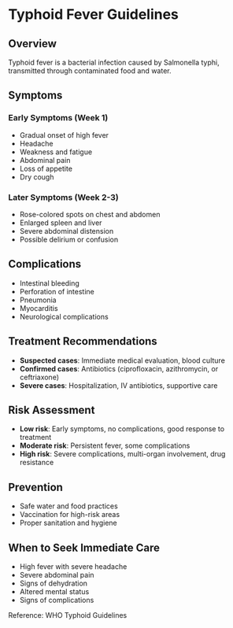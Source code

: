 # Typhoid Fever Guidelines

## Overview
Typhoid fever is a bacterial infection caused by Salmonella typhi, transmitted through contaminated food and water.

## Symptoms
### Early Symptoms (Week 1)
- Gradual onset of high fever
- Headache
- Weakness and fatigue
- Abdominal pain
- Loss of appetite
- Dry cough

### Later Symptoms (Week 2-3)
- Rose-colored spots on chest and abdomen
- Enlarged spleen and liver
- Severe abdominal distension
- Possible delirium or confusion

## Complications
- Intestinal bleeding
- Perforation of intestine
- Pneumonia
- Myocarditis
- Neurological complications

## Treatment Recommendations
- **Suspected cases**: Immediate medical evaluation, blood culture
- **Confirmed cases**: Antibiotics (ciprofloxacin, azithromycin, or ceftriaxone)
- **Severe cases**: Hospitalization, IV antibiotics, supportive care

## Risk Assessment
- **Low risk**: Early symptoms, no complications, good response to treatment
- **Moderate risk**: Persistent fever, some complications
- **High risk**: Severe complications, multi-organ involvement, drug resistance

## Prevention
- Safe water and food practices
- Vaccination for high-risk areas
- Proper sanitation and hygiene

## When to Seek Immediate Care
- High fever with severe headache
- Severe abdominal pain
- Signs of dehydration
- Altered mental status
- Signs of complications

Reference: WHO Typhoid Guidelines